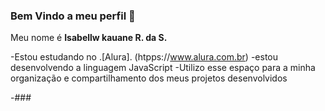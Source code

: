 ### Bem Vindo a meu perfil 💓

Meu nome é **Isabellw kauane R. da S.**

-Estou estudando no .[Alura]. (htpps://www.alura.com.br)
-estou desenvolvendo a linguagem JavaScript
-Utilizo esse espaço para a minha organização e compartilhamento dos meus projetos desenvolvidos 

-###
